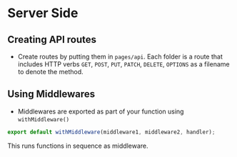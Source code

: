 # Server Side

## Creating API routes

- Create routes by putting them in `pages/api`. Each folder is a route that includes HTTP verbs `GET`, `POST`, `PUT`, `PATCH`, `DELETE`, `OPTIONS` as a filename to denote the method.

## Using Middlewares

- Middlewares are exported as part of your function using `withMiddleware()`

```js
export default withMiddleware(middleware1, middleware2, handler);
```

This runs functions in sequence as middleware.
